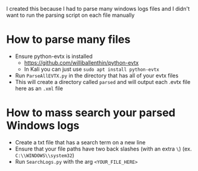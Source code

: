 I created this because I had to parse many windows logs files and I didn't want to run the parsing script on each file manually 

# How to parse many files
- Ensure python-evtx is installed
  - https://github.com/williballenthin/python-evtx
  - In Kali you can just use `sudo apt install python-evtx`
- Run `ParseAllEVTX.py` in the directory that has all of your evtx files
- This will create a directory called `parsed` and will output each .evtx file here as an `.xml` file

# How to mass search your parsed Windows logs
- Create a txt file that has a search term on a new line
- Ensure that your file paths have two back slashes (with an extra `\`) (ex. `C:\\WINDOWS\\system32`)
- Run `SearchLogs.py` with the arg `<YOUR_FILE_HERE>`
